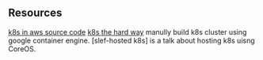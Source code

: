 

## Resources

[k8s in aws source code][k8s-aws] 
[k8s the hard way][hardway] manully build k8s cluster using google container engine. 
[slef-hosted k8s] is a talk about hosting k8s uisng CoreOS. 


[k8s-aws]: https://github.com/coreos/coreos-kubernetes/tree/master/multi-node/aws
[hardway]: https://github.com/kelseyhightower/kubernetes-the-hard-way
[self-hosting]: https://coreos.com/blog/self-hosted-kubernetes.html
